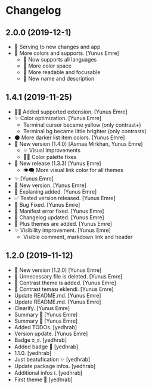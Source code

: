 Changelog
=========


2.0.0 (2019-12-1)
------------
- 🚙 Serving to new changes and app
- 🚀 More colors and supports. [Yunus Emre]
  * 🤝 Now supports all languages
  * 🎨 More color space
  * 👀 More readable and focusable
  * 🎉 New name and description


1.4.1 (2019-11-25)
------------------
- 🤝🏿 Added supported extension. [Yunus Emre]
- ✨ Color optimization. [Yunus Emre]
  - Terminal cursor became yellow (only contrast+)
  - Terminal bg became little brighter (only contrasts)
- 🌑 More darker list item colors. [Yunus Emre]
- 🚀 New version (1.4.0) [Asmaa Mirkhan, Yunus Emre]
  - ✨ Visual improvements
  - 👨‍🔧 Color palette fixes
- 🚀 New release (1.3.3) [Yunus Emre]
  - 👁‍🗨 More visual link color for all themes
- ✨ [Yunus Emre]
- 🚀 New version. [Yunus Emre]
- 📑 Explaning added. [Yunus Emre]
- ✅ Tested version released. [Yunus Emre]
- 🐞 Bug Fixed. [Yunus Emre]
- 🐞 Manifest error fixed. [Yunus Emre]
- 📑 Changelog updated. [Yunus Emre]
- 🚀 Plus themes are added. [Yunus Emre]
- ✨ Visibility improvement. [Yunus Emre]
  - Visible comment, markdown link and header

1.2.0 (2019-11-12)
------------------
- 🚀 New version (1.2.0) [Yunus Emre]
- 🧹 Unnecessary file is deleted. [Yunus Emre]
- 🚀 Contrast theme is added. [Yunus Emre]
- 🚀 Contrast teması eklendi. [Yunus Emre]
- Update README.md. [Yunus Emre]
- Update README.md. [Yunus Emre]
- Clearify. [Yunus Emre]
- Summary 🕺 [Yunus Emre]
- Summary 🕺 [Yunus Emre]
- Added TODOs. [yedhrab]
- Version update. [Yunus Emre]
- Badge ಠ_ಠ. [yedhrab]
- Added badge 💫 [yedhrab]
- 1.1.0. [yedhrab]
- Just beatufication ✨ [yedhrab]
- Update package infos. [yedhrab]
- Additional infos ℹ. [yedhrab]
- First theme 🎉 [yedhrab]
